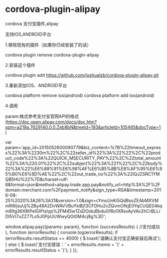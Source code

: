 # cordova-plugin-alipay
cordova 支付宝插件,alipay

支持IOS,ANDROID平台

1.移除现有的插件（如果你已经安装了的话）

cordova plugin remove cordova-plugin-alipay

2.安装这个插件

cordova plugin add https://github.com/joshualzb/cordova-plugin-alipay.git

3.重新添加IOS、ANDROID平台

cordova platform remove ios(android)
cordova platform add ios(android)

4.调用

param:格式参考支付宝官网API的格式(https://doc.open.alipay.com/docs/doc.htm?spm=a219a.7629140.0.0.Zeb8bN&treeId=193&articleId=105465&docType=1)

var param='app_id=2015052600090779&biz_content=%7B%22timeout_express%22%3A%2230m%22%2C%22seller_id%22%3A%22%22%2C%22product_code%22%3A%22QUICK_MSECURITY_PAY%22%2C%22total_amount%22%3A%220.01%22%2C%22subject%22%3A%221%22%2C%22body%22%3A%22%E6%88%91%E6%98%AF%E6%B5%8B%E8%AF%95%E6%95%B0%E6%8D%AE%22%2C%22out_trade_no%22%3A%22IQJZSRC1YMQB5HU%22%7D&charset=utf-8&format=json&method=alipay.trade.app.pay&notify_url=http%3A%2F%2Fdomain.merchant.com%2Fpayment_notify&sign_type=RSA&timestamp=2016-08-25%2020%3A26%3A31&version=1.0&sign=cYmuUnKi5QdBsoZEAbMXVMmRWjsuUj%2By48A2DvWAVVBuYkiBj13CFDHu2vZQvmOfkjE0YqCUQE04kqm9Xg3tIX8tPeIGIFtsIyp%2FM45w1ZsDOiduBbduGfRo1XRsvAyVAv2hCrBLLrDI5Vi7uZZ77Lo5J0PpUUWwyQGt0M4cj8g%3D';

window.alipay.pay({params: param}, function (successResults) {
              //支付成功
            }, function (errorResults) {
                console.log(errorResults);
                if (errorResults.resultStatus == 4000) {
                    $.toast('请确认支付宝正确安装后再试');
                } else {
                    $.toast('支付宝错误：' + errorResults.memo + '(' + errorResults.resultStatus + ')');
                }
            });


